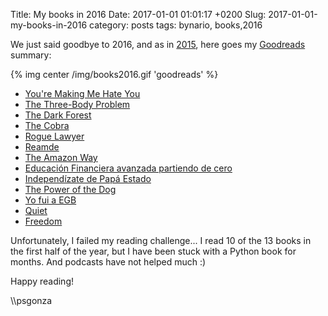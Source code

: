 Title: My books in 2016
Date: 2017-01-01 01:01:17 +0200
Slug: 2017-01-01-my-books-in-2016
category: posts
tags: bynario, books,2016

We just said goodbye to 2016, and as in [2015](https://bynario.com/2016-1-1-my-books-in-2015.html), here goes my [Goodreads](https://www.goodreads.com) summary:

{% img center /img/books2016.gif  'goodreads' %}

- [You're Making Me Hate You](https://www.goodreads.com/book/show/22928857-you-re-making-me-hate-you)
- [The Three-Body Problem](https://www.goodreads.com/book/show/20518872-the-three-body-problem)
- [The Dark Forest](https://www.goodreads.com/book/show/23168817-the-dark-forest)
- [The Cobra](https://www.goodreads.com/book/show/7774883-the-cobra)
- [Rogue Lawyer](https://www.goodreads.com/book/show/25387351-rogue-lawyer)
- [Reamde](https://www.goodreads.com/book/show/10552338-reamde)
- [The Amazon Way](https://www.goodreads.com/book/show/22393576-the-amazon-way)
- [Educación Financiera avanzada partiendo de cero](https://www.goodreads.com/book/show/19213927-educaci-n-financiera-avanzada-partiendo-de-cero)
- [Independízate de Papá Estado](https://www.goodreads.com/book/show/24983640-independ-zate-de-pap-estado)
- [The Power of the Dog](https://www.goodreads.com/book/show/206236.The_Power_of_the_Dog)
- [Yo fui a EGB](https://www.goodreads.com/book/show/18758708-yo-fui-a-egb)
- [Quiet](https://www.goodreads.com/book/show/8520610-quiet)
- [Freedom](https://www.goodreads.com/book/show/8488830-freedom)


Unfortunately, I failed my reading challenge... I read 10 of the 13 books in the first half of the year, but I have been stuck with a Python book for months. And podcasts have not helped much :)

Happy reading!

\\\psgonza

